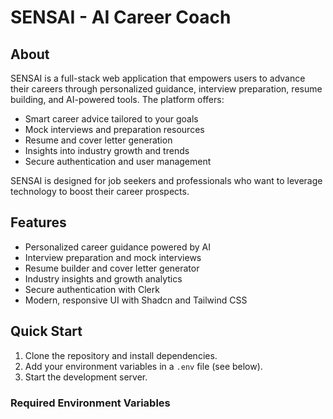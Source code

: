 # SENSAI - AI Career Coach

## About

SENSAI is a full-stack web application that empowers users to advance their careers through personalized guidance, interview preparation, resume building, and AI-powered tools. The platform offers:

- Smart career advice tailored to your goals
- Mock interviews and preparation resources
- Resume and cover letter generation
- Insights into industry growth and trends
- Secure authentication and user management

SENSAI is designed for job seekers and professionals who want to leverage technology to boost their career prospects.

## Features

- Personalized career guidance powered by AI
- Interview preparation and mock interviews
- Resume builder and cover letter generator
- Industry insights and growth analytics
- Secure authentication with Clerk
- Modern, responsive UI with Shadcn and Tailwind CSS

## Quick Start

1. Clone the repository and install dependencies.
2. Add your environment variables in a `.env` file (see below).
3. Start the development server.

### Required Environment Variables
